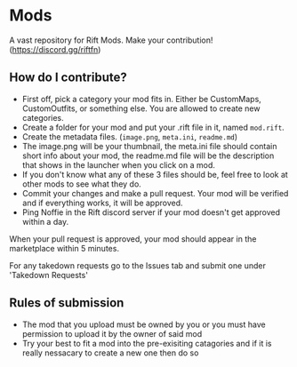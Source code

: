 # Mods
A vast repository for Rift Mods. Make your contribution! (https://discord.gg/riftfn)

## How do I contribute?
- First off, pick a category your mod fits in. Either be CustomMaps, CustomOutfits, or something else. You are allowed to create new categories.
- Create a folder for your mod and put your .rift file in it, named `mod.rift`.
- Create the metadata files. (`image.png`, `meta.ini`, `readme.md`)
- The image.png will be your thumbnail, the meta.ini file should contain short info about your mod, the readme.md file will be the description that shows in the launcher when you click on a mod.
- If you don't know what any of these 3 files should be, feel free to look at other mods to see what they do.
- Commit your changes and make a pull request. Your mod will be verified and if everything works, it will be approved.
- Ping Noffie in the Rift discord server if your mod doesn't get approved within a day.

When your pull request is approved, your mod should appear in the marketplace within 5 minutes.

For any takedown requests go to the Issues tab and submit one under 'Takedown Requests'

## Rules of submission
- The mod that you upload must be owned by you or you must have permission to upload it by the owner of said mod
- Try your best to fit a mod into the pre-exisiting catagories and if it is really nessacary to create a new one then do so
